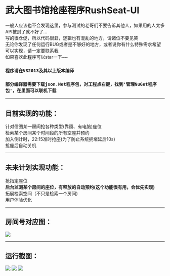 # 武大图书馆抢座程序RushSeat-UI<br>
一般人应该也不会发现这里，参与测试的老哥们不要告诉其他人，如果用的人太多API被封了就不好了...<br>
写的很仓促，所以代码很丑，逻辑也有混乱的地方，请诸位不要见笑<br>
无论你发现了任何运行BUG或者是不够好的地方，或者说你有什么特殊需求希望可以实现，请一定要联系我<br>
如果喜欢此程序可以star一下~~
<br>
### `程序请在VS2013及其以上版本编译`<br>
### `部分编译器需要下载json.Net程序包，对工程点右键，找到'管理NuGet程序包'，在里面可以联机下载`<br>
- - -
## 目前实现的功能：<br>
针对信图某一房间抢各种类型(靠窗、有电脑)座位<br>
检索某个房间某个时间段的所有空座并预约<br>
加入倒计时，22:15准时抢座(为了防止系统拥堵延后10s)<br>
抢座后自动关机<br>
- - -
## 未来计划实现功能：<br>
抢指定座位<br>
**后台监测某个房间的座位，有释放的自动预约(这个功能很有用，会优先实现)** <br>
拓展检索空间（不只是检索一个房间)<br>
用户体验优化<br>
- - -
## 房间号对应图：<br>
![](https://github.com/spAurora/RushSeat-UI/blob/master/pic/0.png)
- - -
## 运行截图：<br>
![](https://github.com/spAurora/RushSeat-UI/blob/master/pic/2.png)
![](https://github.com/spAurora/RushSeat-UI/blob/master/pic/3.png)
![](https://github.com/spAurora/RushSeat-UI/blob/master/pic/1.png)
